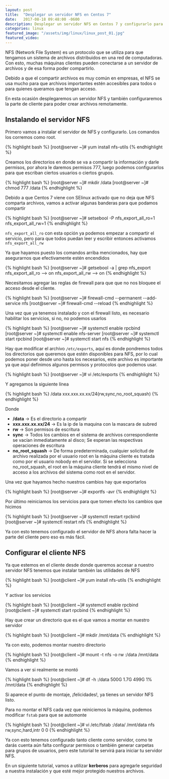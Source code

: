 ```yaml
---
layout: post
title:  "Desplegar un servidor NFS en Centos 7"
date:   2017-08-18 09:48:00 -0600
description: Desplegar un servidor NFS en Centos 7 y configurarlo para los clientes.
categories: linux
featured_image: "/assets/img/linux/linux_post_01.jpg"
featured_video:
---
```

 NFS (Network File System) es un protocolo que se utiliza para que tengamos un sistema
 de archivos distribuidos en una red de computadoras. Con esto, muchas máquinas clientes
 pueden conectarse a un servidor de archivos y de esa forma poder compartirlo.

 Debido a que el compartir archivos es muy común en empresas, el NFS se usa mucho
 para que archivos importantes estén accesibles para todos o para quienes queramos
 que tengan acceso.

En esta ocasión desplegaremos un servidor NFS y también configuraremos la parte de cliente
para poder crear archivos remotamente.

## Instalando el servidor NFS

Primero vamos a instalar el servidor de NFS y  configurarlo. Los comandos los corremos como
root.

{% highlight bash %}
[root@server ~]# yum install nfs-utils
{% endhighlight %}

Creamos los directorios en donde se va a compartir la información y darle permisos,
por ahora le daremos permisos 777, luego podemos configurarlos para que escriban ciertos
usuarios o ciertos grupos.

{% highlight bash %}
[root@server ~]# mkdir /data
[root@server ~]# chmod 777 /data
{% endhighlight %}

Debido a que Centos 7 viene con SElinux activado que no deja que NFS comparta archivos,
vamos a activar algunas banderas para que podamos compartir

{% highlight bash %}
[root@server ~]# setsebool -P nfs_export_all_ro=1 nfs_export_all_rw=1
{% endhighlight %}

`nfs_export_all_ro` con esta opción ya podemos empezar a compartir el servicio, pero para que
todos puedan leer y escribir entonces activamos `nfs_export_all_rw`

Ya que hayamos puesto los comandos arriba mencionados, hay que asegurarnos que
efectivamente estén encendidos

{% highlight bash %}
[root@server ~]# getsebool -a | grep nfs_export
nfs_export_all_ro --> on
nfs_export_all_rw --> on
{% endhighlight %}

Necesitamos agregar las reglas de firewall para que que no nos bloquee el acceso desde el cliente.

{% highlight bash %}
[root@server ~]# firewall-cmd --permanent --add-service nfs
[root@server ~]# firewall-cmd --reload
{% endhighlight %}

Una vez que ya tenemos instalado y con el firewall listo, es necesario habilitar los servicios,
si no, no podemos usarlos

{% highlight bash %}
[root@server ~]# systemctl enable rpcbind
[root@server ~]# systemctl enable nfs-server
[root@server ~]# systemctl start rpcbind
[root@server ~]# systemctl start nfs
{% endhighlight %}

Hay que modificar el archivo `/etc/exports`, aquí es donde pondremos todos los directorios
que queremos que estén disponibles para NFS, por lo cual podemos poner desde uno hasta los
necesarios, este archivo es importante ya que aquí definimos algunos permisos y protocolos que
podemos usar.

{% highlight bash %}
[root@server ~]# vi /etc/exports
{% endhighlight %}

Y agregamos la siguiente línea

{% highlight bash %}
/data xxx.xxx.xx.xx/24(rw,sync,no_root_squash)
{% endhighlight %}

Donde

* **/data** -> Es el directorio a compartir
* **xxx.xxx.xx.xx/24** -> Es la ip de la maquina con la mascara de subred
* **rw** -> Son permisos de escritura
* **sync** -> Todos los cambios en el sistema de archivos correspondiente se vacían inmediatamente al disco; Se esperan las respectivas operaciones de escritura
* **no_root_squash** -> De forma predeterminada, cualquier solicitud de archivo realizada por el usuario root en la máquina cliente es tratada como por el usuario nobody en el servidor. Si se selecciona no_root_squash, el root en la máquina cliente tendrá el mismo nivel de acceso a los archivos del sistema como root en el servidor.

Una vez que hayamos hecho nuestros cambios hay que exportarlos

{% highlight bash %}
[root@server ~]# exportfs -avr
{% endhighlight %}

Por último reiniciamos los servicios para que tomen efecto los cambios que hicimos

{% highlight bash %}
[root@server ~]# systemctl restart rpcbind
[root@server ~]# systemctl restart nfs
{% endhighlight %}

Ya con esto tenemos configurado el servidor de NFS ahora falta hacer la parte del
cliente pero eso es más fácil.

## Configurar el cliente NFS

Ya que estemos en el cliente desde donde queremos accesar a nuestro servidor NFS
tenemos que instalar  también las utilidades de NFS

{% highlight bash %}
[root@client ~]# yum install nfs-utils
{% endhighlight %}

Y activar los servicios

{% highlight bash %}
[root@client ~]# systemctl enable rpcbind
[root@client ~]# systemctl start rpcbind
{% endhighlight %}

Hay que crear un directorio que es el que vamos a montar en nuestro servidor

{% highlight bash %}
[root@client ~]# mkdir /mnt/data
{% endhighlight %}

Ya con esto, podemos montar nuestro directorio

{% highlight bash %}
[root@client ~]# mount -t nfs -o rw <ip or host nfs server>:/data /mnt/data
{% endhighlight %}

Vamos a ver si realmente se montó

{% highlight bash %}
[root@client ~]# df -h
<ip or host>:/data                   500G  1.7G  499G   1% /mnt/data
{% endhighlight %}

Si aparece el punto de montaje, ¡felicidades!, ya tienes un servidor NFS listo.

Para no montar el NFS cada vez que reiniciemos la máquina, podemos modificar
`fstab` para que se automonte

{% highlight bash %}
[root@client ~]# vi /etc/fstab
<ip or host server>:/data/  /mnt/data nfs rw,sync,hard,intr 0 0
{% endhighlight %}

Ya con esto tenemos configurado tanto cliente como servidor, como te darás cuenta
aún falta configurar permisos o también generar carpetas para grupos de usuarios, pero
este tutorial te servirá para iniciar tu servidor NFS.

En un siguiente tutorial, vamos a utilizar **kerberos** para agregarle seguridad a nuestra
instalación y que esté mejor protegido nuestros archivos.
